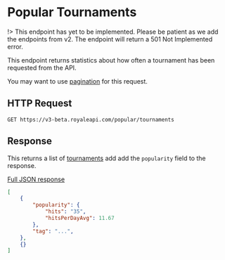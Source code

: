 # Popular Tournaments

!> This endpoint has yet to be implemented. Please be patient as we add the endpoints from v2. The endpoint will return a 501 Not Implemented error.

This endpoint returns statistics about how often a tournament has been requested from the API.

You may want to use [pagination](pagination) for this request.

## HTTP Request

`GET https://v3-beta.royaleapi.com/popular/tournaments`

## Response

This returns a list of [tournaments](/endpoints/tournaments) add add the `popularity` field to the response.

<a href="/json/popular_tournaments.json">Full JSON response</a>

```json
[
    {
        "popularity": {
            "hits": "35",
            "hitsPerDayAvg": 11.67
        },
        "tag": "...",
    },
    {}
]
```

